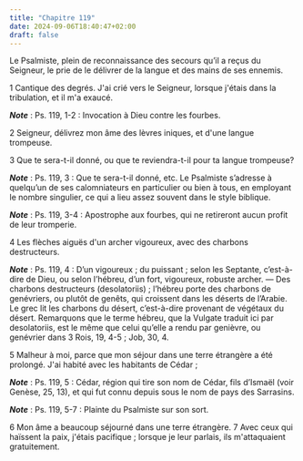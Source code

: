 ```yaml
---
title: "Chapitre 119"
date: 2024-09-06T18:40:47+02:00
draft: false
---
```



Le Psalmiste, plein de reconnaissance des secours qu’il a reçus du Seigneur, le prie de le délivrer de la langue et des mains de ses ennemis.


1 Cantique des degrés. J'ai crié vers le Seigneur, lorsque j'étais dans la tribulation, et il m'a exaucé.

***Note*** :  Ps. 119, 1-2 : Invocation à Dieu contre les fourbes.


2 Seigneur, délivrez mon âme des lèvres iniques, et d'une langue trompeuse.


3 Que te sera-t-il donné, ou que te reviendra-t-il pour ta langue trompeuse?

***Note*** :  Ps. 119, 3 : Que te sera-t-il donné, etc. Le Psalmiste s’adresse à quelqu’un de ses calomniateurs en particulier ou bien à tous, en employant le nombre singulier, ce qui a lieu assez souvent dans le style biblique.

***Note*** :  Ps. 119, 3-4 : Apostrophe aux fourbes, qui ne retireront aucun profit de leur tromperie.

4 Les flèches aiguës d'un archer vigoureux, avec des charbons destructeurs.

***Note*** :  Ps. 119, 4 : D’un vigoureux ; du puissant ; selon les Septante, c’est-à-dire de Dieu, ou selon l’hébreu, d’un fort, vigoureux, robuste archer. ― Des charbons destructeurs (desolatoriis) ; l’hébreu porte des charbons de genévriers, ou plutôt de genêts, qui croissent dans les déserts de l’Arabie. Le grec lit les charbons du désert, c’est-à-dire provenant de végétaux du désert. Remarquons que le terme hébreu, que la Vulgate traduit ici par desolatoriis, est le même que celui qu’elle a rendu par genièvre, ou genévrier dans 3 Rois, 19, 4-5 ; Job, 30, 4.


5 Malheur à moi, parce que mon séjour dans une terre étrangère a été prolongé. J'ai habité avec les habitants de Cédar ;

***Note*** :  Ps. 119, 5 : Cédar, région qui tire son nom de Cédar, fils d’Ismaël (voir Genèse, 25, 13), et qui fut connu depuis sous le nom de pays des Sarrasins.

***Note*** :  Ps. 119, 5-7 : Plainte du Psalmiste sur son sort.

6 Mon âme a beaucoup séjourné dans une terre étrangère. 7 Avec ceux qui haïssent la paix, j'étais pacifique ; lorsque je leur parlais, ils m'attaquaient gratuitement.

